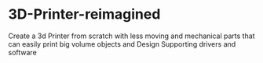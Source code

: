 # 3D-Printer-reimagined
Create a 3d Printer from scratch with less moving and mechanical parts that can easily print big volume objects and Design Supporting drivers and software
